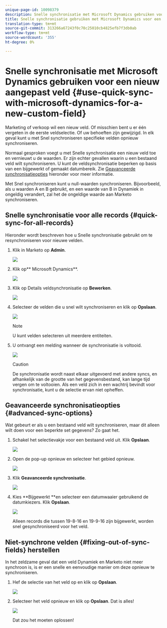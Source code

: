 ```yaml
---
unique-page-id: 10098379
description: Snelle synchronisatie met Microsoft Dynamics gebruiken voor een nieuw aangepast veld - Marketo Docs - Productdocumentatie
title: Snelle synchronisatie gebruiken met Microsoft Dynamics voor een nieuw aangepast veld
translation-type: tm+mt
source-git-commit: 313266a67243f0c70c25010cb4825efb7f3db0ab
workflow-type: tm+mt
source-wordcount: '355'
ht-degree: 0%

---
```



# Snelle synchronisatie met Microsoft Dynamics gebruiken voor een nieuw aangepast veld {#use-quick-sync-with-microsoft-dynamics-for-a-new-custom-field}

Marketing of verkoop wil een nieuw veld. Of misschien bent u er één vergeten in de eerste veldselectie. Of uw behoeften zijn gewijzigd. In elk geval kunt u met Snel synchroniseren specifieke velden opnieuw synchroniseren.

Normaal gesproken voegt u met Snelle synchronisatie een nieuw veld toe en vernieuwt u de waarden. Er zijn echter gevallen waarin u een bestaand veld wilt synchroniseren. U kunt de veldsynchronisatie beperken op basis van een bijgewerkt of gemaakt datumbereik. Zie [Geavanceerde synchronisatieopties](#Advanced_Sync_Options) hieronder voor meer informatie.

Met Snel synchroniseren kunt u null-waarden synchroniseren. Bijvoorbeeld, als u waarden A en B gebruikt, en een waarde van B in Dynamiek in ongeldig verandert, zal het de ongeldige waarde aan Marketo synchroniseren.

## Snelle synchronisatie voor alle records {#quick-sync-for-all-records}

Hieronder wordt beschreven hoe u Snelle synchronisatie gebruikt om te resynchroniseren voor nieuwe velden.

1. Klik in Marketo op **Admin**.

   ![](assets/image2016-8-19-11-3a14-3a5.png)

1. Klik op** Microsoft Dynamics**.

   ![](assets/image2016-8-19-11-3a15-3a8.png)

1. Klik op Details veldsynchronisatie op **Bewerken**.

   ![](assets/image2016-8-19-11-3a16-3a22.png)

1. Selecteer de velden die u snel wilt synchroniseren en klik op **Opslaan**.

   ![](assets/image2016-8-25-15-3a26-3a11.png)

   >[!NOTE]
   >
   >U kunt velden selecteren uit meerdere entiteiten.

1. U ontvangt een melding wanneer de synchronisatie is voltooid.

   ![](assets/field-sync-update-notification.png)

   >[!CAUTION]
   >
   >De synchronisatie wordt naast elkaar uitgevoerd met andere syncs, en afhankelijk van de grootte van het gegevensbestand, kan lange tijd vergen om te voltooien. Als een veld zich in een wachtrij bevindt voor synchronisatie, kunt u de selectie ervan niet opheffen.

## Geavanceerde synchronisatieopties {#advanced-sync-options}

Wat gebeurt er als u een bestaand veld wilt synchroniseren, maar dit alleen wilt doen voor een beperkte set gegevens? Zo gaat het.

1. Schakel het selectievakje voor een bestaand veld uit. Klik **Opslaan**.

   ![](assets/image2016-8-25-16-3a16-3a32.png)

1. Open de pop-up opnieuw en selecteer het gebied opnieuw.

   ![](assets/select-field-reselect-hand.png)

1. Klik **Geavanceerde synchronisatie**.

   ![](assets/image2016-8-25-15-3a52-3a9.png)

1. Kies **Bijgewerkt **en selecteer een datumwaaier gebruikend de datumkiezers. Klik **Opslaan**.

   ![](assets/image2016-8-25-16-3a0-3a3.png)

   Alleen records die tussen 19-8-16 en 19-9-16 zijn bijgewerkt, worden snel gesynchroniseerd voor het veld.

## Niet-synchrone velden {#fixing-out-of-sync-fields} herstellen

In het zeldzame geval dat een veld Dynamiek en Marketo niet meer synchroon is, is er een snelle en eenvoudige manier om deze opnieuw te synchroniseren.

1. Hef de selectie van het veld op en klik op **Opslaan**.

   ![](assets/image2016-8-25-16-3a16-3a32-1.png)

1. Selecteer het veld opnieuw en klik op **Opslaan**. Dat is alles!

   ![](assets/image2016-8-25-16-3a20-3a45.png)

   Dat zou het moeten oplossen!

